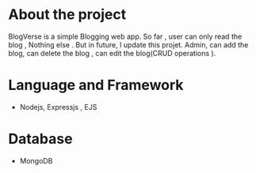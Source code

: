 # About the project

BlogVerse is a simple Blogging web app. So far , user can only read the blog , Nothing else . But in future, I update this projet. Admin, can add the blog, can delete the blog , can edit the blog(CRUD operations ).

# Language and Framework

- Nodejs, Expressjs , EJS

# Database

- MongoDB
